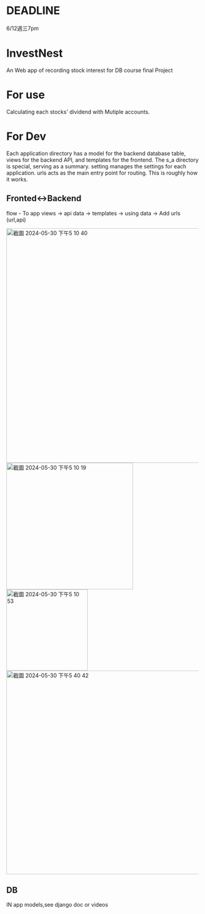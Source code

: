 # DEADLINE
6/12週三7pm
# InvestNest
An Web app of recording stock interest for DB course final Project 

# For use
Calculating each stocks' dividend with Mutiple accounts.

# For Dev
Each application directory has a model for the backend database table, views for the backend API, and templates for the frontend. The s_a directory is special, serving as a summary. setting manages the settings for each application. urls acts as the main entry point for routing. This is roughly how it works.

## Fronted<->Backend

flow - To app views -> api data -> templates -> using data -> Add urls (url,api)

<img width="615" alt="截圖 2024-05-30 下午5 10 40" src="https://github.com/phi622968143/InvestNest/assets/40814498/b889494b-de6a-4d69-86a6-0daa84836e50">
<img width="332" alt="截圖 2024-05-30 下午5 10 19" src="https://github.com/phi622968143/InvestNest/assets/40814498/93c8bfbf-d539-485d-bc4e-c0ec13719704">
<img width="213" alt="截圖 2024-05-30 下午5 10 53" src="https://github.com/phi622968143/InvestNest/assets/40814498/7a07b7b1-25ee-4842-816e-efe5a35fc5ed">
<img width="534" alt="截圖 2024-05-30 下午5 40 42" src="https://github.com/phi622968143/InvestNest/assets/40814498/896f643b-0e89-4a2f-baec-c18e788bf79f">

## DB

IN app models,see django doc or videos

